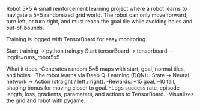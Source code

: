 Robot 5×5
A small reinforcement learning project where a robot learns to navigate a 5×5 randomized grid world.
The robot can only move forward, turn left, or turn right, and must reach the goal tile while avoiding holes and out-of-bounds.

Training is logged with TensorBoard for easy monitoring.

Start training -> python train.py
Start tensorBoard -> tensorboard --logdir=runs_robot5x5

What it does
-Generates random 5×5 maps with start, goal, normal tiles, and holes.
-The robot learns via Deep Q-Learning (DQN):
  -State → Neural network → Action (straight / left / right).
  -Rewards: +15 goal, –10 fail, shaping bonus for moving closer to goal.
-Logs success rate, episode length, loss, gradients, parameters, and actions to TensorBoard.
-Visualizes the grid and robot with pygame.
